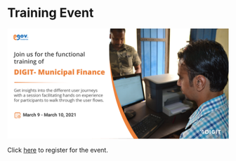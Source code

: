 # Training Event

![](.gitbook/assets/digit_municipal_finance_creatives-06.jpg)

Click [here](	%20https://us02web.zoom.us/webinar/register/WN_RS-SYWJfSHGjcquS_iCxZw) to register for the event. 

